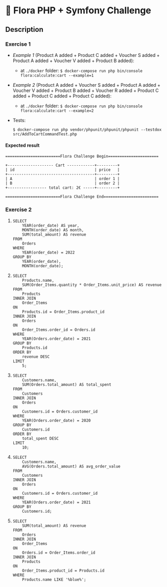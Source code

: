 # 🐳 Flora PHP + Symfony Challenge

## Description

### Exercise 1

- _Example 1_ (Product A added + Product C added + Voucher S added + Product A added + Voucher V added + Product B added):

  - at `./docker` folder:
    `$ docker-compose run php bin/console flora:calculate:cart --example=1`

- _Example 2_ (Product A added + Voucher S added + Product A added + Voucher V added + Product B added + Voucher R added + Product C added + Product C added + Product C added):

  - at `./docker` folder:
    `$ docker-compose run php bin/console flora:calculate:cart --example=2`

- Tests:

  `$ docker-compose run php vendor/phpunit/phpunit/phpunit --testdox src/AddToCartCommandTest.php`

#### Expected result

    ========================Flora Challenge Begin======================

    +-------------------- Cart ------------+---------+
    | id                                   | price   |
    +--------------------------------------+---------+
    | A                                    | order 1 |
    | B                                    | order 2 |
    +----------------- total cart: 2€ -----+---------+

    ========================Flora Challenge End========================

### Exercise 2

1.  ```
    SELECT
        YEAR(order_date) AS year,
        MONTH(order_date) AS month,
        SUM(total_amount) AS revenue
    FROM
        Orders
    WHERE
        YEAR(order_date) = 2022
    GROUP BY
        YEAR(order_date),
        MONTH(order_date);
    ```

2.  ```
    SELECT
        Products.name,
        SUM(Order_Items.quantity * Order_Items.unit_price) AS revenue
    FROM
        Products
    INNER JOIN
        Order_Items
    ON
        Products.id = Order_Items.product_id
    INNER JOIN
        Orders
    ON
        Order_Items.order_id = Orders.id
    WHERE
        YEAR(Orders.order_date) = 2021
    GROUP BY
        Products.id
    ORDER BY
        revenue DESC
    LIMIT
        5;
    ```

3.  ```
    SELECT
        Customers.name,
        SUM(Orders.total_amount) AS total_spent
    FROM
        Customers
    INNER JOIN
        Orders
    ON
        Customers.id = Orders.customer_id
    WHERE
        YEAR(Orders.order_date) = 2020
    GROUP BY
        Customers.id
    ORDER BY
        total_spent DESC
    LIMIT
        10;
    ```

4.  ```
    SELECT
        Customers.name,
        AVG(Orders.total_amount) AS avg_order_value
    FROM
        Customers
    INNER JOIN
        Orders
    ON
        Customers.id = Orders.customer_id
    WHERE
        YEAR(Orders.order_date) = 2021
    GROUP BY
        Customers.id;
    ```

5.  ```
    SELECT
        SUM(total_amount) AS revenue
    FROM
        Orders
    INNER JOIN
        Order_Items
    ON
        Orders.id = Order_Items.order_id
    INNER JOIN
        Products
    ON
        Order_Items.product_id = Products.id
    WHERE
        Products.name LIKE '%blue%';
    ```
